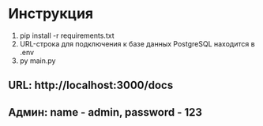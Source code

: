 # Инструкция

1. pip install -r requirements.txt
2. URL-строка для подключения к базе данных PostgreSQL находится в .env
3. py main.py

## URL: http://localhost:3000/docs
## Админ: name - admin, password - 123
